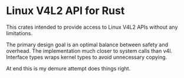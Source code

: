 # Linux V4L2 API for Rust

This crates intended to provide access to Linux V4L2 APIs without any limitations.

The primary design goal is an optimal balance between safety and overhead.
The implementation much closer to system calls than v4l.
Interface types wraps kernel types to avoid unnecessary copying.

At end this is my demure attempt does things right.
